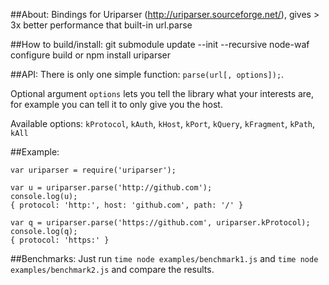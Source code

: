 ##About:
Bindings for Uriparser (http://uriparser.sourceforge.net/), gives > 3x better performance that built-in url.parse

##How to build/install:
    git submodule update --init --recursive
    node-waf configure build
or
    npm install uriparser

##API:
There is only one simple function: ````parse(url[, options]);````.

Optional argument ````options```` lets you tell the library what your interests are, for example you can tell it to only give you the host.

Available options: ````kProtocol````, ````kAuth````, ````kHost````, ````kPort````, ````kQuery````, ````kFragment````, ````kPath````, ````kAll````

##Example:
```
var uriparser = require('uriparser');

var u = uriparser.parse('http://github.com');
console.log(u);
{ protocol: 'http:', host: 'github.com', path: '/' }

var q = uriparser.parse('https://github.com', uriparser.kProtocol);
console.log(q);
{ protocol: 'https:' }
```

##Benchmarks:
Just run ````time node examples/benchmark1.js```` and ````time node examples/benchmark2.js```` and compare the results.

